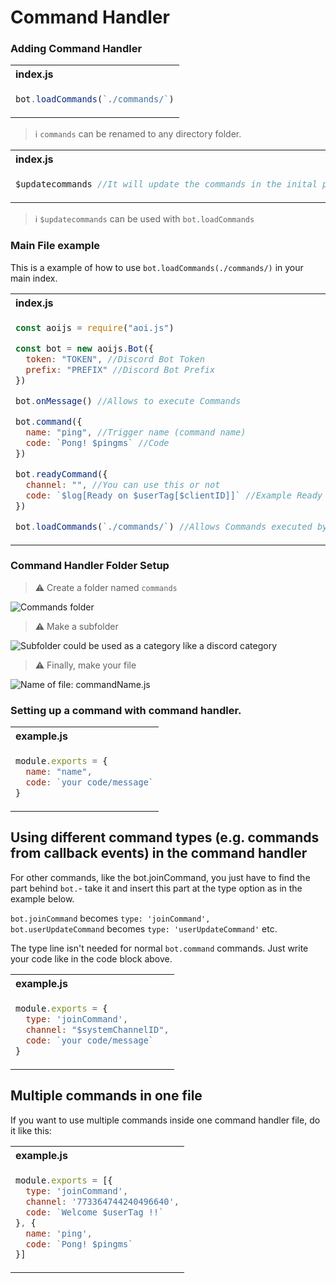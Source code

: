 # Command Handler

### Adding Command Handler

<table>
  <tr>
  <th align="left">index.js</th>
  </tr>
  <tr>
  <td>

  ```javascript
  bot.loadCommands(`./commands/`)
  ```
  </td>
  </tr>
</table>

> ℹ️ `commands` can be renamed to any directory folder.

<table>
  <tr>
  <th align="left"> index.js </th>
  </tr>
  <tr>
  <td>

  ```javascript
  $updatecommands //It will update the commands in the inital path.
  ```

  </td>
  </tr>
</table>

> ℹ️ `$updatecommands` can be used with `bot.loadCommands`

### Main File example

This is a example of how to use `bot.loadCommands(./commands/)` in your main index.

<table>
  <tr>
  <th align="left"> index.js </th>
  </tr>
  <tr>
  <td>

  ```javascript
  const aoijs = require("aoi.js")

  const bot = new aoijs.Bot({
    token: "TOKEN", //Discord Bot Token
    prefix: "PREFIX" //Discord Bot Prefix
  })

  bot.onMessage() //Allows to execute Commands

  bot.command({
    name: "ping", //Trigger name (command name)
    code: `Pong! $pingms` //Code
  })

  bot.readyCommand({
    channel: "", //You can use this or not
    code: `$log[Ready on $userTag[$clientID]]` //Example Ready on Client
  })

  bot.loadCommands(`./commands/`) //Allows Commands executed by `commands` folder
  ```
  </td>
  </tr>
</table>

### Command Handler Folder Setup

> ⚠ Create a folder named `commands`

![Commands folder](../../.gitbook/assets/screenshot-2020-11-23-at-9.54.22-pm.png)

> ⚠ Make a subfolder

![Subfolder could be used as a category like a discord category](../../.gitbook/assets/screenshot-2020-11-23-at-9.57.28-pm.png)

> ⚠ Finally, make your file

![Name of file: commandName.js](../../.gitbook/assets/screenshot-2020-11-23-at-10.00.16-pm.png)

### Setting up a command with command handler.

<table>
  <tr>
  <th align="left"> example.js </th>
  </tr>
  <tr>
  <td>

  ```javascript
  module.exports = {
    name: "name",
    code: `your code/message`
  }
  ```
  </td>
  </tr>
</table>

## Using different command types \(e.g. commands from callback events\) in the command handler

For other commands, like the bot.joinCommand, you just have to find the part behind `bot.`- take it and insert this part at the type option as in the example below. 

`bot.joinCommand` becomes `type: 'joinCommand',`   
`bot.userUpdateCommand` becomes `type: 'userUpdateCommand'` etc. 

The type line isn't needed for normal `bot.command` commands. Just write your code like in the code block above.

<table>
  <tr>
  <th align="left"> example.js </th>
  </tr>
  <tr>
  <td>

  ```javascript
  module.exports = {
    type: 'joinCommand',
    channel: "$systemChannelID",
    code: `your code/message`
  }
  ```
  </td>
  </tr>
</table>

## Multiple commands in one file

If you want to use multiple commands inside one command handler file, do it like this:

<table>
  <tr>
  <th align="left"> example.js </th>
  </tr>
  <tr>
  <td>

  ```javascript
  module.exports = [{
    type: 'joinCommand',
    channel: '773364744240496640',
    code: `Welcome $userTag !!`
  }, {
    name: 'ping',
    code: `Pong! $pingms`
  }]
  ```
  </td>
  </tr>
</table>
